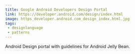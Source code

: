 ```yaml
---
title: Google Android Developers Design Portal
link: https://developer.android.com/design/index.html
image: https_developer.android.com_design_index.html.jpg
tags:
 - designlanguage
 - patterns
---
```


Android Design portal with guidelines for Android Jelly Bean.

